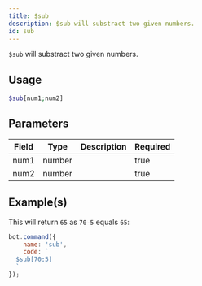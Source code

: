 ```yaml
---
title: $sub
description: $sub will substract two given numbers.
id: sub
---
```


`$sub` will substract two given numbers.

## Usage

```php
$sub[num1;num2]
```

## Parameters

| Field | Type   | Description | Required |
|-------|--------|-------------|----------|
| num1  | number |             | true     |
| num2  | number |             | true     |

## Example(s)

This will return `65` as `70-5` equals `65`:

```javascript
bot.command({
    name: 'sub',
    code: `
  $sub[70;5]
  `
});
```